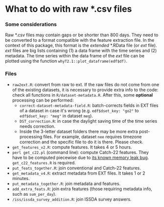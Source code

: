 # What to do with raw *.csv files

### Some considerations

Raw *.csv files may contain gaps or be shorter than 800 days. They need to be converted to a format compatible with the feature extraction file. In the context of this package, this format is the _extended_ *.RData file (or _ext_ file). _ext_ files are big lists containing (1) a data frame with the time series and (2) metadata. The time series within the data frame of the _ext_ file can be plotted using the function ``whyT2.1::plot_dataframe(edf$df)``.

### Files
* ``raw2ext.R``: convert from raw to ext. If the raw files do not come from one of the existing datasets, it is necessary to provide extra info to the code: check all functions in ``R/dataset-metadata.R``. After this, some **optional** processing can be performed:
	* ``correct-dataset-metadata-field.R``: batch-corrects fields in EXT files of a dataset in case it's wrong (e.g. ``edf$dset_key: "go2"`` to ``edf$dset_key: "meg"`` in dataset ``meg``).
	* ``DST_correction.R``: in case the daylight saving time of the time series needs correction.
	* Inside the 3-letter dataset folders there may be more extra post-processing files. For example, dataset ``nee`` requires timezone correction and the specific file to do it is there. Please check.
* ``get_features_v2.R``: compute features. It takes 4 or 5 hours.
* ``perl get_c22.pl`` (command line): compute Catch-22 features. They have to be computed piecewise due to [its known memory leak bug](https://github.com/chlubba/catch22/issues/4). ``get_c22_features.R`` is required.
* ``put_feats_together.R``: join conventional and Catch-22 features.
* ``get_metadata_v4.R``: extract metadata from EXT files. It takes 1 or 2 minutes.
* ``put_metadata_together.R``: join metadata and features.
* ``add_extra_feats.R``: join extra features (those requiring metadata info, such as ``sum_per_day``).
* ``/iss/issda_survey_addition.R``: join ISSDA survey answers.